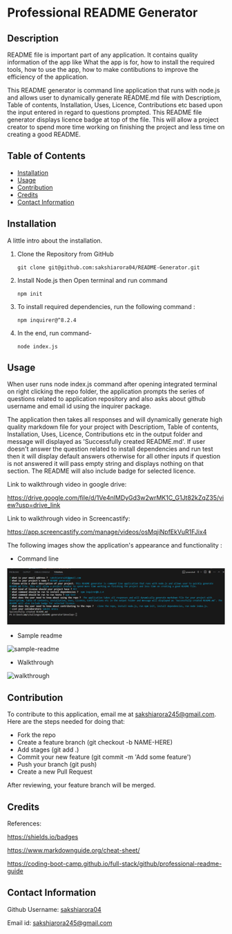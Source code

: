 # Professional README Generator

## Description

README file is important part of any application. It contains quality information of the app like What the app is for, how to install the required tools, how to use the app, how to make contibutions to improve the efficiency of the application.

This README generator is command line application that runs with node.js and allows user to dynamically generate README.md file with Descriptiom, Table of contents, Installation, Uses, Licence, Contributions etc based upon the input entered in regard to questions prompted. This README file generator displays licence badge at top of the file. This will allow a project creator to spend more time working on finishing the project and less time on creating a good README.

## Table of Contents

- [Installation](#installation)
- [Usage](#usage)
- [Contribution](#contribution)
- [Credits](#credits)
- [Contact Information](#contact-information) 

## Installation

A little intro about the installation.

1. Clone the Repository from GitHub
   ```
   git clone git@github.com:sakshiarora04/README-Generator.git
   ```
2. Install Node.js then Open terminal and run command
   ```
   npm init
   ```
3. To install required dependencies, run the following command :

   ```
   npm inquirer@^8.2.4
   ```

4. In the end, run command-
   ```
   node index.js
   ```

## Usage

When user runs node index.js command after opening integrated terminal on right clicking the repo folder, the application prompts the series of questions related to application repository and also asks about github username and email id using the inquirer package.

The application then takes all responses and will dynamically generate high quality markdown file for your project with Descriptiom, Table of contents, Installation, Uses, Licence, Contributions etc in the output folder and message will displayed as 'Successfully created README.md'. If user doesn't answer the question related to install dependencies and run test then it will display default answers otherwise for all other inputs if question is not answered it will pass empty string and displays nothing on that section. The README will also include badge for selected licence.

Link to walkthrough video in google drive:

https://drive.google.com/file/d/1Ve4nlMDyGd3w2wrMK1C_G1Jt82kZqZ35/view?usp=drive_link

Link to walkthrough video in Screencastify:

https://app.screencastify.com/manage/videos/osMqjiNpfEkVuR1FJix4

The following images show the application's appearance and functionality :

* Command line

![nodejs](./Develop/assets/images/nodejs.png)

* Sample readme

![sample-readme](./Develop/assets/images/sample-readme.gif)

* Walkthrough

![walkthrough](./Develop/assets/images/walkthrough.gif)


## Contribution

To contribute to this application, email me at sakshiarora245@gmail.com.
Here are the steps needed for doing that:

- Fork the repo
- Create a feature branch (git checkout -b NAME-HERE)
- Add stages (git add .)
- Commit your new feature (git commit -m 'Add some feature')
- Push your branch (git push)
- Create a new Pull Request

After reviewing, your feature branch will be merged.

## Credits

References:

https://shields.io/badges

https://www.markdownguide.org/cheat-sheet/

https://coding-boot-camp.github.io/full-stack/github/professional-readme-guide

## Contact Information

Github Username: [sakshiarora04](https://github.com/sakshiarora04)

Email id: sakshiarora245@gmail.com
